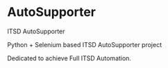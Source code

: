 # AutoSupporter
ITSD AutoSupporter

Python + Selenium based ITSD AutoSupporter project

Dedicated to achieve Full ITSD Automation.
